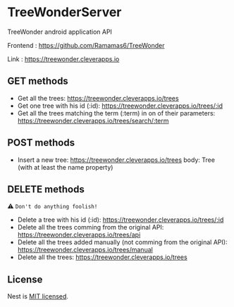 # TreeWonderServer

TreeWonder android application API

Frontend : https://github.com/Ramamas6/TreeWonder

Link : https://treewonder.cleverapps.io

## GET methods

- Get all the trees:
    https://treewonder.cleverapps.io/trees
- Get one tree with his id (:id):
    https://treewonder.cleverapps.io/trees/:id
- Get all the trees matching the term (:term) in on of their parameters:
    https://treewonder.cleverapps.io/trees/search/:term

## POST methods

- Insert a new tree:
    https://treewonder.cleverapps.io/trees
    body: Tree (with at least the name property)

## DELETE methods

  ⚠️ `Don't do anything foolish!`

- Delete a tree with his id (:id):
    https://treewonder.cleverapps.io/trees/:id
- Delete all the trees comming from the original API:
    https://treewonder.cleverapps.io/trees/api
- Delete all the trees added manually (not comming from the original API):
    https://treewonder.cleverapps.io/trees/manual
- Delete all the trees:
    https://treewonder.cleverapps.io/trees

## License

Nest is [MIT licensed](LICENSE).
